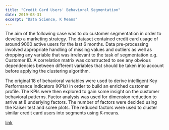 ```yaml
---
title: "Credit Card Users' Behavioral Segmentation"
date: 2019-08-31
excerpt: "Data Science, K Means"
---
```


The aim of the following case was to do customer segmentation in order to develop a marketing strategy.
The dataset contained credit card usage of around 9000 active users for the last 6 months. 
Data pre-processing involved appropriate handling of missing values and outliers as well as dropping any variable that was irrelevant to the task of segmentation e.g. Customer ID. A correlation matrix was constructed to see any obvious dependencies between different variables that should be taken into account before applying the clustering algorithm.

The original 18 of behavioral variables were used to derive intelligent Key Performance Indicators (KPIs) in order to build an enriched customer profile. The KPIs were then explored to gain some insight on the customer behavioral patterns. Factor analysis was used for dimension reduction 
to arrive at 8 underlying factors. The number of factors were decided using the Kaiser test and scree plots. The reduced factors were used to cluster similar credit card users into segments using K-means. 

[link](https://github.com/SameeraSuhail1/Customer-Segmentation)